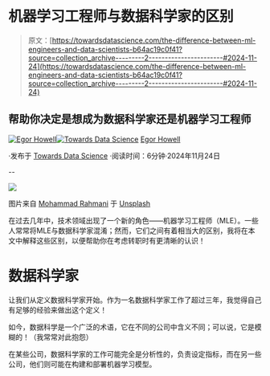 # 机器学习工程师与数据科学家的区别

> 原文：[https://towardsdatascience.com/the-difference-between-ml-engineers-and-data-scientists-b64ac19c0f41?source=collection_archive---------2-----------------------#2024-11-24](https://towardsdatascience.com/the-difference-between-ml-engineers-and-data-scientists-b64ac19c0f41?source=collection_archive---------2-----------------------#2024-11-24)

## 帮助你决定是想成为数据科学家还是机器学习工程师

[](https://medium.com/@egorhowell?source=post_page---byline--b64ac19c0f41--------------------------------)[![Egor Howell](../Images/1f796e828f1625440467d01dcc3e40cd.png)](https://medium.com/@egorhowell?source=post_page---byline--b64ac19c0f41--------------------------------)[](https://towardsdatascience.com/?source=post_page---byline--b64ac19c0f41--------------------------------)[![Towards Data Science](../Images/a6ff2676ffcc0c7aad8aaf1d79379785.png)](https://towardsdatascience.com/?source=post_page---byline--b64ac19c0f41--------------------------------) [Egor Howell](https://medium.com/@egorhowell?source=post_page---byline--b64ac19c0f41--------------------------------)

·发布于 [Towards Data Science](https://towardsdatascience.com/?source=post_page---byline--b64ac19c0f41--------------------------------) ·阅读时间：6分钟·2024年11月24日

--

![](../Images/46a2cec8adb9c00f22affb5d6699715f.png)

图片来自 [Mohammad Rahmani](https://unsplash.com/@afgprogrammer?utm_source=medium&utm_medium=referral) 于 [Unsplash](https://unsplash.com/?utm_source=medium&utm_medium=referral)

在过去几年中，技术领域出现了一个新的角色——机器学习工程师（MLE）。一些人常常将MLE与数据科学家混淆；然而，它们之间有着相当大的区别，我将在本文中解释这些区别，以便帮助你在考虑转职时有更清晰的认识！

# 数据科学家

让我们从定义数据科学家开始。作为一名数据科学家工作了超过三年，我觉得自己有足够的经验来做出这个定义！

如今，数据科学是一个广泛的术语，它在不同的公司中含义不同；可以说，它是模糊的！（我常常对此抱怨）

在某些公司，数据科学家的工作可能完全是分析性的，负责设定指标，而在另一些公司，他们则可能在构建和部署机器学习模型。
